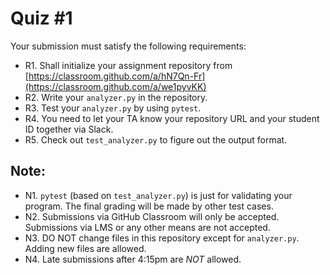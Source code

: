 # Quiz \#1


Your submission must satisfy the following requirements:

* R1. Shall initialize your assignment repository from [https://classroom.github.com/a/hN7Qn-Fr](https://classroom.github.com/a/we1pyvKK)
* R2. Write your `analyzer.py` in the repository.
* R3. Test your `analyzer.py` by using `pytest`.
* R4. You need to let your TA know your repository URL and your student ID together via Slack.
* R5. Check out `test_analyzer.py` to figure out the output format.


## Note:

* N1. `pytest` (based on `test_analyzer.py`) is just for validating your program. The final grading will be made by other test cases.
* N2. Submissions via GitHub Classroom will only be accepted. Submissions via LMS or any other means are not accepted.
* N3. DO NOT change files in this repository except for `analyzer.py`. Adding new files are allowed.
* N4. Late submissions after 4:15pm are *NOT* allowed.




